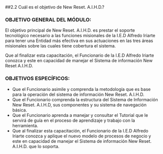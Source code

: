 ##2.2 Cuál es el objetivo de New Reset. A.I.H.D.?

### OBJETIVO GENERAL DEL MÓDULO:

El objetivo principal de New Reset. A.I.H.D. es prestar el soporte tecnológico necesario a las funciones misionales de la I.E.D Alfredo Iriarte para tener una Entidad más efectiva en sus actuaciones en las tres áreas misionales sobre las cuales tiene cobertura el sistema.  

Que al finalizar esta capacitación, el Funcionario de la I.E.D Alfredo Iriarte conozca y este en capacidad de manejar el Sistema de información New Reset A.I.H.D.



### OBJETIVOS ESPECÍFICOS:

* Que el Funcionario asimile y comprenda la metodología que es base para la operación del sistema de información New Reset. A.I.H.D. 
* Que el Funcionario comprenda la estructura del Sistema de Información New Reset. A.I.H.D, sus componentes y su sistema de navegación básica.
* Que el Funcionario aprenda a manejar y consultar el Tutorial que le servirá de guía en el proceso de aprendizaje y trabajo con la herramienta.
* Que al finalizar esta capacitación, el Funcionario de la I.E.D Alfredo Iriarte conozca y aplique el nuevo modelo de procesos de negocio y este en capacidad de manejar el Sistema de información New Reset. A.I.H.D. que lo soporta.